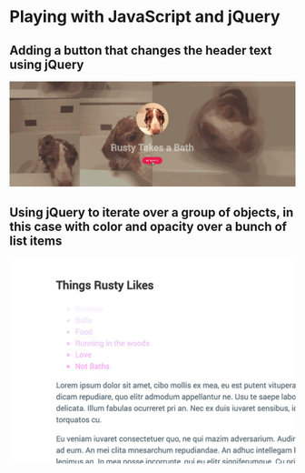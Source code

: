 
# Playing with JavaScript and jQuery

## Adding a button that changes the header text using jQuery
![Alt text](https://github.com/jonah-taylor/Gray-Area-Experiments/blob/master/javascript%20and%20jquery/screenshots/button.gif?raw=true)

## Using jQuery to iterate over a group of objects, in this case with color and opacity over a bunch of list items
![Alt text](https://github.com/jonah-taylor/Gray-Area-Experiments/blob/master/javascript%20and%20jquery/screenshots/Screen%20Shot%202016-10-30%20at%2011.02.11%20PM.jpg?raw=true)
